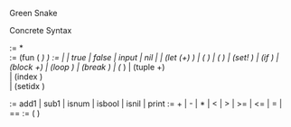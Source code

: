 Green Snake

Concrete Syntax

<prog> := <defn>* <expr>                
<defn> := (fun (<name> <name>*) <expr>) 
<expr> :=
  | <number>
  | true
  | false
  | input
  | nil 
  | <identifier>
  | (let (<binding>+) <expr>)
  | (<op1> <expr>)
  | (<op2> <expr> <expr>)
  | (set! <name> <expr>)
  | (if <expr> <expr> <expr>)
  | (block <expr>+)
  | (loop <expr>)
  | (break <expr>)
  | (<name> <expr>*)
  | (tuple <expr>+)   
  | (index <expr> <expr>)    
  | (setidx <expr> <expr> <expr>)             

<op1> := add1 | sub1 | isnum | isbool | isnil | print
<op2> := + | - | * | < | > | >= | <= | = | == 
<binding> := (<identifier> <expr>)
